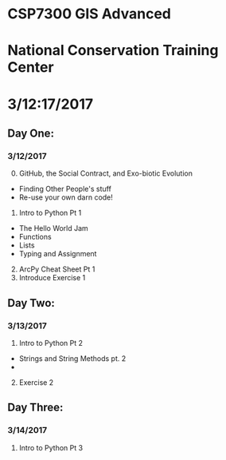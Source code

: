 # CSP7300  GIS Advanced
# National Conservation Training Center
# 3/12:17/2017

## Day One:
### 3/12/2017
0.  GitHub, the Social Contract, and Exo-biotic Evolution
- Finding Other People's stuff
- Re-use your own darn code!

1.  Intro to Python Pt 1
- The Hello World Jam
- Functions
- Lists
- Typing and Assignment

2.  ArcPy Cheat Sheet Pt 1
3.  Introduce Exercise 1

## Day Two:
### 3/13/2017
1.  Intro to Python Pt 2
- Strings and String Methods pt. 2
-

2.  Exercise 2

## Day Three:
### 3/14/2017
1.  Intro to Python Pt 3

